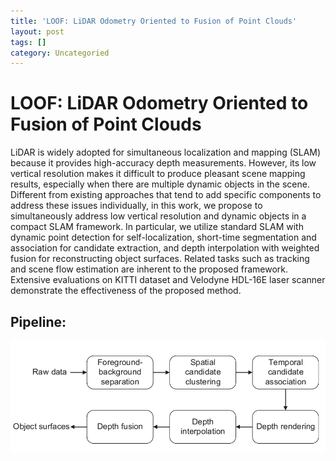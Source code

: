 ```yaml
---
title: 'LOOF: LiDAR Odometry Oriented to Fusion of Point Clouds'
layout: post
tags: []
category: Uncategoried
---
```

# LOOF: LiDAR Odometry Oriented to Fusion of Point Clouds
LiDAR is widely adopted for simultaneous localization and mapping (SLAM) because it provides high-accuracy depth measurements. However, its low vertical resolution makes it difficult to produce pleasant scene mapping results, especially when there are multiple dynamic objects in the scene. Different from existing approaches that tend to add specific components to address these issues individually, in this work, we propose to simultaneously address low vertical resolution and dynamic objects in a compact SLAM framework. In particular, we utilize standard SLAM with dynamic point detection for self-localization, short-time segmentation and association for candidate extraction, and depth interpolation with weighted fusion for reconstructing object surfaces. Related tasks such as tracking and scene flow estimation are inherent to the proposed framework. Extensive evaluations on KITTI dataset and Velodyne HDL-16E laser scanner demonstrate the effectiveness of the proposed method.
## Pipeline:
![pipeline](/img/loof_pipeline.png "pipeline")